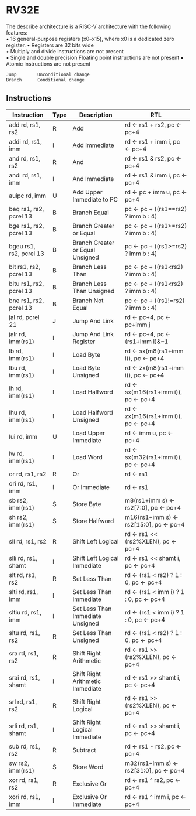 # RV32E

The describe architecture is a RISC-V	architecture	with	the	following	features:	
	 •	16 general-purpose registers (x0–x15), where x0 is a dedicated zero register.
	 •	Registers	are	32	bits	wide	
	 •	Multiply	and	divide	instructions	are	 not present	
	 •	Single	and	double	precision	Floating	point	instructions	are not	present	
	 •	Atomic	instructions	are not	present	 

```sh
Jump    	Unconditional change
Branch  	Conditional change
```



## Instructions

| Instruction | Type | Description | RTL |
| ------ | ------ | ------ | ------ |
add rd, rs1, rs2 | R | Add | rd ← rs1 + rs2, pc ← pc+4
addi rd, rs1, imm | I | Add Immediate | rd ← rs1 + imm i, pc ← pc+4
and rd, rs1, rs2 | R | And | rd ← rs1 & rs2, pc ← pc+4
andi rd, rs1, imm | I | And Immediate | rd ← rs1 & imm i, pc ← pc+4
auipc rd, imm | U | Add Upper Immediate to PC | rd ← pc + imm u, pc ← pc+4
beq rs1, rs2, pcrel 13 | B | Branch Equal | pc ← pc + ((rs1==rs2) ? imm b : 4)
bge rs1, rs2, pcrel 13 | B | Branch Greater or Equal | pc ← pc + ((rs1>=rs2) ? imm b : 4)
bgeu rs1, rs2, pcrel 13 | B | Branch Greater or Equal Unsigned | pc ← pc + ((rs1>=rs2) ? imm b : 4)
blt rs1, rs2, pcrel 13 | B | Branch Less Than | pc ← pc + ((rs1<rs2) ? imm b : 4)
bltu rs1, rs2, pcrel 13 | B | Branch Less Than Unsigned | pc ← pc + ((rs1<rs2) ? imm b : 4)
bne rs1, rs2, pcrel 13 | B | Branch Not Equal | pc ← pc + ((rs1!=rs2) ? imm b : 4)
jal rd, pcrel 21 | J | Jump And Link | rd ← pc+4, pc ← pc+imm j
jalr rd, imm(rs1) | I | Jump And Link Register | rd ← pc+4, pc ← (rs1+imm i)&~1
lb rd, imm(rs1) | I | Load Byte | rd ← sx(m8(rs1+imm i)), pc ← pc+4
lbu rd, imm(rs1) | I | Load Byte Unsigned | rd ← zx(m8(rs1+imm i)), pc ← pc+4
lh rd, imm(rs1) | I | Load Halfword | rd ← sx(m16(rs1+imm i)), pc ← pc+4
lhu rd, imm(rs1) | I | Load Halfword Unsigned | rd ← zx(m16(rs1+imm i)), pc ← pc+4
lui rd, imm | U | Load Upper Immediate | rd ← imm u, pc ← pc+4
lw rd, imm(rs1) | I | Load Word | rd ← sx(m32(rs1+imm i)), pc ← pc+4
or rd, rs1, rs2 | R | Or | rd ← rs1 | rs2, pc ← pc+4
ori rd, rs1, imm | I | Or Immediate | rd ← rs1 | imm i, pc ← pc+4
sb rs2, imm(rs1) | S | Store Byte | m8(rs1+imm s) ← rs2[7:0], pc ← pc+4
sh rs2, imm(rs1) | S | Store Halfword | m16(rs1+imm s) ← rs2[15:0], pc ← pc+4
sll rd, rs1, rs2 | R | Shift Left Logical | rd ← rs1 << (rs2%XLEN), pc ← pc+4
slli rd, rs1, shamt | I | Shift Left Logical Immediate | rd ← rs1 << shamt i, pc ← pc+4
slt rd, rs1, rs2 | R | Set Less Than | rd ← (rs1 < rs2) ? 1 : 0, pc ← pc+4
slti rd, rs1, imm | I | Set Less Than Immediate | rd ← (rs1 < imm i) ? 1 : 0, pc ← pc+4
sltiu rd, rs1, imm | I | Set Less Than Immediate Unsigned | rd ← (rs1 < imm i) ? 1 : 0, pc ← pc+4
sltu rd, rs1, rs2 | R | Set Less Than Unsigned | rd ← (rs1 < rs2) ? 1 : 0, pc ← pc+4
sra rd, rs1, rs2 | R | Shift Right Arithmetic | rd ← rs1 >> (rs2%XLEN), pc ← pc+4
srai rd, rs1, shamt | I | Shift Right Arithmetic Immediate | rd ← rs1 >> shamt i, pc ← pc+4
srl rd, rs1, rs2 | R | Shift Right Logical | rd ← rs1 >> (rs2%XLEN), pc ← pc+4
srli rd, rs1, shamt | I | Shift Right Logical Immediate | rd ← rs1 >> shamt i, pc ← pc+4
sub rd, rs1, rs2 | R | Subtract | rd ← rs1 - rs2, pc ← pc+4
sw rs2, imm(rs1) | S | Store Word | m32(rs1+imm s) ← rs2[31:0], pc ← pc+4
xor rd, rs1, rs2 | R | Exclusive Or | rd ← rs1 ^ rs2, pc ← pc+4
xori rd, rs1, imm | I | Exclusive Or Immediate | rd ← rs1 ^ imm i, pc ← pc+4


